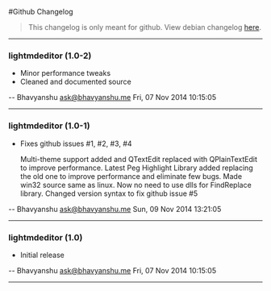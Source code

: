 #Github Changelog

> This changelog is only meant for github. View debian changelog [here](https://github.com/bhavyanshu/LightMd_Editor/blob/master/debian/changelog).

***********************************************************************************************************

### lightmdeditor (1.0-2)

  * Minor performance tweaks
  * Cleaned and documented source

 -- Bhavyanshu <ask@bhavyanshu.me>  Fri, 07 Nov 2014 10:15:05

***********************************************************************************************************

### lightmdeditor (1.0-1)

  * Fixes github issues #1, #2, #3, #4   
    
    Multi-theme support added and QTextEdit replaced with QPlainTextEdit to improve performance.
    Latest Peg Highlight Library added replacing the old one to improve performance and eliminate few bugs.
    Made win32 source same as linux. Now no need to use dlls for FindReplace library.
    Changed version syntax to fix github issue #5

 -- Bhavyanshu <ask@bhavyanshu.me>  Sun, 09 Nov 2014 13:21:05

***********************************************************************************************************

### lightmdeditor (1.0)

  * Initial release

 -- Bhavyanshu <ask@bhavyanshu.me>  Fri, 07 Nov 2014 10:15:05

***********************************************************************************************************
